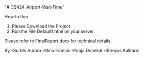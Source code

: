 "# CS424-Airport-Wait-Time"

How to Run

1. Please Download the Project
2. Run the File Default1.html on your server.

Please refer to FinalReport.docx for technical details.

By 
-Surbhi Aurora
-Minu Francis
-Pooja Donekal
-Shreyas Kulkarni
